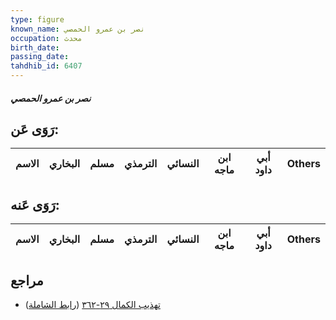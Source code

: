 ```yaml
---
type: figure
known_name: نصر بن عمرو الحمصي
occupation: محدث
birth_date:
passing_date:
tahdhib_id: 6407
---
```

##### نصر بن عمرو الحمصي

## رَوَى عَن:
| الاسم | البخاري | مسلم | الترمذي | النسائي | ابن ماجه | أبي داود | Others |
| ----- | ------- | ---- | ------- | ------- | -------- | -------- | ------ |
## رَوَى عَنه:
| الاسم | البخاري | مسلم | الترمذي | النسائي | ابن ماجه | أبي داود | Others |
| ----- | ------- | ---- | ------- | ------- | -------- | -------- | ------ |
## مراجع
- [تهذيب الكمال ٢٩-٣٦٢](obsidian://open?vault=Tahdhib-al-Kamal&file=Figures/٦٤٠٧-نصر%20بن%20عمرو%20الحمصي) ([رابط الشاملة](https://shamela.ws/book/3722/15933))